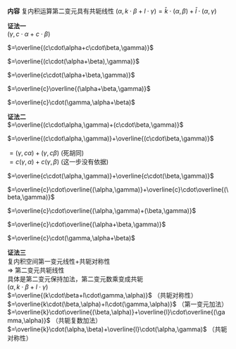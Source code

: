 **内容**
复内积运算第二变元具有共轭线性
$(\alpha,k\cdot\beta+l\cdot\gamma)=\bar k\cdot(\alpha,\beta)+\bar l\cdot(\alpha,\gamma)$

**证法一**  
$(\gamma,c\cdot\alpha+c\cdot\beta)$

$=\overline{(c\cdot\alpha+c\cdot\beta,\gamma)}$

$=\overline{(c\cdot(\alpha+\beta),\gamma)}$

$=\overline{c\cdot(\alpha+\beta,\gamma)}$

$=\overline{c}\overline{(\alpha+\beta,\gamma)}$

$=\overline{c}\cdot(\gamma,\alpha+\beta)$

**证法二**  
$=\overline{(c\cdot\alpha,\gamma)+(c\cdot\beta,\gamma)}$

$=\overline{(c\cdot\alpha,\gamma)}+\overline{(c\cdot\beta,\gamma)}$

$=(\gamma,c\alpha)+(\gamma,c\beta)$ (死胡同)  
$=c(\gamma,\alpha)+c(\gamma,\beta)$ (这一步没有依据)

$=\overline{c\cdot(\alpha,\gamma)}+\overline{c\cdot(\beta,\gamma)}$

$=\overline{c}\cdot\overline{(\alpha,\gamma)}+\overline{c}\cdot\overline{(\beta,\gamma)}$

$=\overline{c}\cdot\overline{(\alpha,\gamma)+(\beta,\gamma)}$

$=\overline{c}\cdot\overline{(\alpha+\beta,\gamma)}$

$=\overline{c}\cdot(\gamma,\alpha+\beta)$

**证法三**  
复内积空间第一变元线性+共轭对称性  
$\Rightarrow$ 第二变元共轭线性  
具体是第二变元保持加法，第二变元数乘变成共轭  
$(\alpha,k\cdot\beta+l\cdot\gamma)$  
$=\overline{(k\cdot\beta+l\cdot\gamma,\alpha)}$ （共轭对称性）  
$=\overline{k\cdot(\beta,\alpha)+l\cdot(\gamma,\alpha)}$ （第一变元加法）  
$=\overline{k}\cdot\overline{(\beta,\alpha)}+\overline{l}\cdot\overline{(\gamma,\alpha)}$ （共轭复数加法）  
$=\overline{k}\cdot(\alpha,\beta)+\overline{l}\cdot(\alpha,\gamma)$ （共轭对称性）
